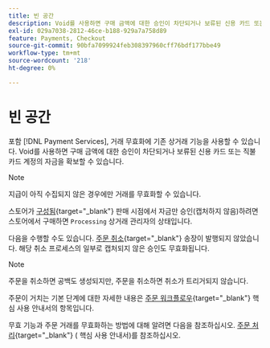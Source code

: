 ```yaml
---
title: 빈 공간
description: Void를 사용하면 구매 금액에 대한 승인이 차단되거나 보류된 신용 카드 또는 직불 카드 계정의 자금을 확보할 수 있습니다.
exl-id: 029a7038-2812-46ce-b188-929a7a758d89
feature: Payments, Checkout
source-git-commit: 90bfa7099924feb308397960cff76bdf177bbe49
workflow-type: tm+mt
source-wordcount: '218'
ht-degree: 0%

---
```


# 빈 공간

포함 [!DNL Payment Services], 거래 무효화에 기존 상거래 기능을 사용할 수 있습니다. Void를 사용하면 구매 금액에 대한 승인이 차단되거나 보류된 신용 카드 또는 직불 카드 계정의 자금을 확보할 수 있습니다.

>[!NOTE]
>
>지급이 아직 수집되지 않은 경우에만 거래를 무효화할 수 있습니다.

스토어가 [구성됨](https://docs.magento.com/user-guide/configuration/sales/payment-methods.html#payment-actions){target="_blank"} 판매 시점에서 자금만 승인(캡처하지 않음)하려면 스토어에서 구매하면 `Processing` 상거래 관리자의 상태입니다.

다음을 수행할 수도 있습니다. [주문 취소](https://docs.magento.com/user-guide/sales/order-update.html#cancel-a-pending-order){target="_blank"} 송장이 발행되지 않았습니다. 해당 취소 프로세스의 일부로 캡처되지 않은 승인도 무효화됩니다.

>[!NOTE]
>
>주문을 취소하면 공백도 생성되지만, 주문을 취소하면 취소가 트리거되지 않습니다.

주문이 거치는 기본 단계에 대한 자세한 내용은 [주문 워크플로우](https://docs.magento.com/user-guide/sales/order-workflow.html){target="_blank"} 핵심 사용 안내서의 항목입니다.

무효 기능과 주문 거래를 무효화하는 방법에 대해 알려면 다음을 참조하십시오. [주문 처리](https://docs.magento.com/user-guide/sales/order-processing.html){target="_blank"} ( 핵심 사용 안내서)를 참조하십시오.
